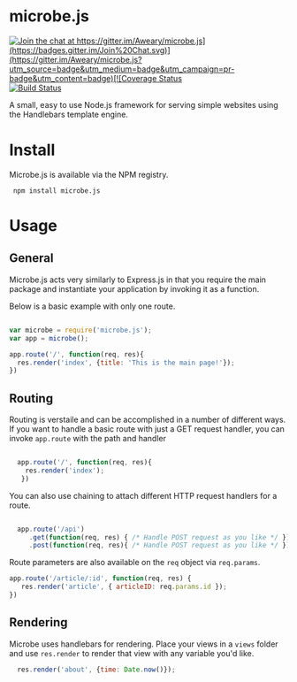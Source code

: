 # microbe.js

[![Join the chat at https://gitter.im/Aweary/microbe.js](https://badges.gitter.im/Join%20Chat.svg)](https://gitter.im/Aweary/microbe.js?utm_source=badge&utm_medium=badge&utm_campaign=pr-badge&utm_content=badge)[![Coverage Status](https://coveralls.io/repos/Aweary/microbe.js/badge.svg)](https://coveralls.io/r/Aweary/microbe.js)[![Build Status](https://travis-ci.org/Aweary/microbe.js.svg?branch=master)](https://travis-ci.org/Aweary/microbe.js)

A small, easy to use Node.js framework for serving simple websites using the Handlebars template engine.


# Install

Microbe.js is available via the NPM registry.

``` npm install microbe.js```


# Usage

## General

Microbe.js acts very similarly to Express.js in that you require the main package and instantiate your application by invoking it as a function.

Below is a basic example with only one route.

```js

var microbe = require('microbe.js');
var app = microbe();

app.route('/', function(req, res){
  res.render('index', {title: 'This is the main page!'});
})

```

## Routing

Routing is verstaile and can be accomplished in a number of different ways. If you want to handle a basic route with just a GET request handler, you can invoke `app.route` with the path and handler

```js

  app.route('/', function(req, res){
    res.render('index');
   })

```


You can also use chaining to attach different HTTP request handlers for a route.

```js

  app.route('/api')
     .get(function(req, res) { /* Handle POST request as you like */ });
     .post(function(req, res){ /* Handle POST request as you like */ });

```

Route parameters are also available on the `req` object via `req.params`. 

```js
app.route('/article/:id', function(req, res) {
   res.render('article', { articleID: req.params.id });
})
```

## Rendering


Microbe uses handlebars for rendering. Place your views in a `views` folder and use `res.render` to render that view with any variable you'd like.

```js
  res.render('about', {time: Date.now()});
```
